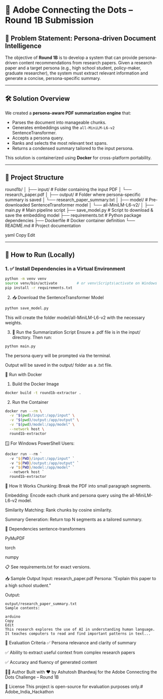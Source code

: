 
# 📄 Adobe Connecting the Dots – Round 1B Submission

## 🎯 Problem Statement: Persona-driven Document Intelligence

The objective of **Round 1B** is to develop a system that can provide persona-driven content recommendations from research papers. Given a research paper and a target persona (e.g., high school student, policy-maker, graduate researcher), the system must extract relevant information and generate a concise, persona-specific summary.

---

## 🛠️ Solution Overview

We created a **persona-aware PDF summarization engine** that:

- Parses the document into manageable chunks.
- Generates embeddings using the `all-MiniLM-L6-v2` SentenceTransformer.
- Accepts a persona query.
- Ranks and selects the most relevant text spans.
- Returns a condensed summary tailored to the input persona.

This solution is containerized using **Docker** for cross-platform portability.

---

## 📂 Project Structure

round1b/
│
├── input/ # Folder containing the input PDF
│ └── research_paper.pdf
│
├── output/ # Folder where persona-specific summary is saved
│ └── research_paper_summary.txt
│
├── model/ # Pre-downloaded SentenceTransformer model
│ └── all-MiniLM-L6-v2/
│
├── main.py # Main pipeline script
├── save_model.py # Script to download & save the embedding model
├── requirements.txt # Python package dependencies
├── Dockerfile # Docker container definition
└── README.md # Project documentation

yaml
Copy
Edit

---

## 🚀 How to Run (Locally)

### 1. ✅ Install Dependencies in a Virtual Environment

```bash
python -m venv venv
source venv/bin/activate         # or venv\Scripts\activate on Windows
pip install -r requirements.txt
```
2. 📥 Download the SentenceTransformer Model
```bash
python save_model.py
```
This will create the folder model/all-MiniLM-L6-v2 with the necessary weights.

3. 🧪 Run the Summarization Script
Ensure a .pdf file is in the input/ directory. Then run:

```bash
python main.py
```
The persona query will be prompted via the terminal.

Output will be saved in the output/ folder as a .txt file.

🐳 Run with Docker
1. Build the Docker Image
```bash
docker build -t round1b-extractor .
```
2. Run the Container
```bash
docker run --rm \
  -v "$(pwd)/input:/app/input" \
  -v "$(pwd)/output:/app/output" \
  -v "$(pwd)/model:/app/model" \
  --network host \
  round1b-extractor
```
🪟 For Windows PowerShell Users:

```powershell
docker run --rm `
  -v "${PWD}/input:/app/input" `
  -v "${PWD}/output:/app/output" `
  -v "${PWD}/model:/app/model" `
  --network host `
  round1b-extractor
```
🧠 How It Works
Chunking: Break the PDF into small paragraph segments.

Embedding: Encode each chunk and persona query using the all-MiniLM-L6-v2 model.

Similarity Matching: Rank chunks by cosine similarity.

Summary Generation: Return top N segments as a tailored summary.

📌 Dependencies
sentence-transformers

PyMuPDF

torch

numpy

📋 See requirements.txt for exact versions.

📥 Sample Output
Input: research_paper.pdf
Persona: "Explain this paper to a high school student."

Output:

```text
output/research_paper_summary.txt
Sample contents:

arduino
Copy
Edit
This research explores the use of AI in understanding human language. It teaches computers to read and find important patterns in text...
```
🧪 Evaluation Criteria
✅ Persona relevance and clarity of summary

✅ Ability to extract useful context from complex research papers

✅ Accuracy and fluency of generated content

👨‍💻 Author
Built with ❤️ by Ashutosh Bhardwaj for the Adobe Connecting the Dots Challenge – Round 1B

🧾 License
This project is open-source for evaluation purposes only.# Adobe_India_Hackathon
